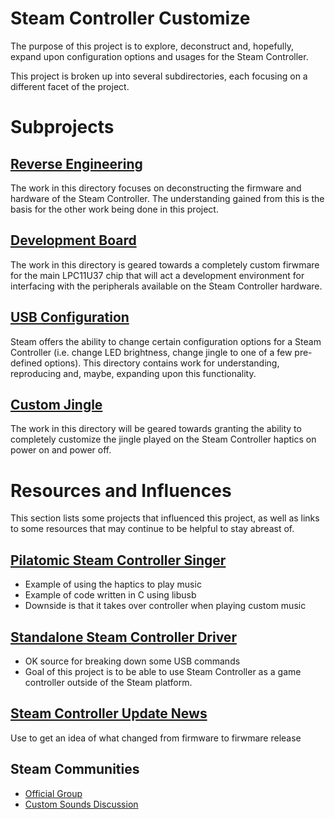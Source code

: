 # Steam Controller Customize 

The purpose of this project is to explore, deconstruct and, hopefully, expand 
 upon configuration options and usages for the Steam Controller. 

This project is broken up into several subdirectories, each focusing on a
 different facet of the project.

# Subprojects

## [Reverse Engineering](./ReverseEngineering/)

The work in this directory focuses on deconstructing the firmware and hardware
 of the Steam Controller. The understanding gained from this is the basis for
 the other work being done in this project. 

## [Development Board](./DevBoard)

The work in this directory is geared towards a completely custom firwmare for 
 the main LPC11U37 chip that will act a development environment for interfacing
 with the peripherals available on the Steam Controller hardware. 

## [USB Configuration](./UsbConfiguration)

Steam offers the ability to change certain configuration options for a Steam
 Controller (i.e. change LED brightness, change jingle to one of a few 
 pre-defined options). This directory contains work for understanding, 
 reproducing and, maybe, expanding upon this functionality.

## [Custom Jingle](./CustomJingle)

The work in this directory will be geared towards granting the ability to 
 completely customize the jingle played on the Steam Controller haptics 
 on power on and power off. 

# Resources and Influences

This section lists some projects that influenced this project, as well as links
 to some resources that may continue to be helpful to stay abreast of.

## [Pilatomic Steam Controller Singer](https://gitlab.com/Pilatomic/SteamControllerSinger)

* Example of using the haptics to play music
* Example of code written in C using libusb
* Downside is that it takes over controller when playing custom music

## [Standalone Steam Controller Driver](https://github.com/ynsta/steamcontroller)

* OK source for breaking down some USB commands
* Goal of this project is to be able to use Steam Controller as a game controller outside of the Steam platform. 

## [Steam Controller Update News](http://store.steampowered.com/news/?appids=353370)

Use to get an idea of what changed from firmware to firwmare release

## Steam Communities

* [Official Group](http://steamcommunity.com/games/353370#announcements/detail/901091250587237164)
* [Custom Sounds Discussion](https://steamcommunity.com/app/353370/discussions/0/458607699626517823/)
